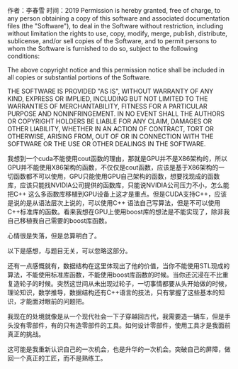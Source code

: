 
作者：李春雪
时间：2019
Permission is hereby granted, free of charge, to any person obtaining a copy of this software and associated documentation files (the "Software"), to deal in the Software without restriction, including without limitation the rights to use, copy, modify, merge, publish, distribute, sublicense, and/or sell copies of the Software, and to permit persons to whom the Software is furnished to do so, subject to the following conditions:

The above copyright notice and this permission notice shall be included in all copies or substantial portions of the Software.

THE SOFTWARE IS PROVIDED "AS IS", WITHOUT WARRANTY OF ANY KIND, EXPRESS OR IMPLIED, INCLUDING BUT NOT LIMITED TO THE WARRANTIES OF MERCHANTABILITY, FITNESS FOR A PARTICULAR PURPOSE AND NONINFRINGEMENT. IN NO EVENT SHALL THE AUTHORS OR COPYRIGHT HOLDERS BE LIABLE FOR ANY CLAIM, DAMAGES OR OTHER LIABILITY, WHETHER IN AN ACTION OF CONTRACT, TORT OR OTHERWISE, ARISING FROM, OUT OF OR IN CONNECTION WITH THE SOFTWARE OR THE USE OR OTHER DEALINGS IN THE SOFTWARE.




我想到一个cuda不能使用cout函数的理由，那就是GPU并不是X86架构的，所以GPU并不能使用X86架构的函数，不仅仅是cout函数，应该是基于X86架构的一切函数都不可以使用，GPU只能使用GPU自己架构的函数，想要找现成的函数库，应该只能找NVIDIA公司提供的函数库，只能说NVIDIA公司压力不小，怎么能把C++ 这么多函数库移植到GPU设备上这才是重点。但是CUDA支持C++，应该是说的是从语法层次上说的，可以使用C++ 语法自己写算法，但是不可以使用C++标准库的函数。看来我想在GPU上使用boost库的想法是不能实现了，除非我自己移植我自己需要的boost库函数。

心情很是失落，但是总算明白了。

以下是感想，与题目无关，可以忽略这部分。

还有一点感慨就有，数据结构在这里体现出了他的价值，当你不能使用STL现成的算法，不能使用标准库函数，不能使用boost库函数的时候。当你还沉浸在不比重复造轮子的时候。突然这世间从未出现过轮子，一切事情都要从头开始做的时候，理论知识，数学推导，数据结构还有C++语言的技法，只有掌握了这些基本的知识，才能面对眼前的问题把。

我现在的处境就像是从一个现代社会一下子穿越回古代，我需要造一辆车，但是手头没有零部件，有的只有造零部件的工具。如何设计零部件，使用工具才是我面前真正的挑战。

这可能是我重新认识自己的一次机会，也是升华的一次机会。突破自己的屏障，做回一个真正的工匠，而不是熟练工。



